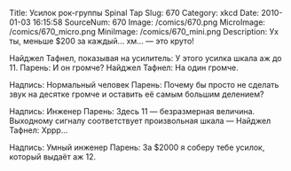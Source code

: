 Title: Усилок рок-группы Spinal Tap 
Slug: 670 
Category: xkcd 
Date: 2010-01-03 16:15:58 
SourceNum: 670 
Image: /comics/670.png 
MicroImage: /comics/670_micro.png 
MiniImage: /comics/670_mini.png 
Description: Ух ты, меньше $200 за каждый... хм... — это круто!  

Найджел Тафнел, показывая на усилитель: У этого усилка шкала аж до 11.
Парень: И он громче?
Найджел Тафнел: На один громче.

Надпись: Нормальный человек
Парень: Почему бы просто не сделать звук на десятке громче и оставить её самым большим делением?

Надпись: Инженер
Парень: Здесь 11 — безразмерная величина. Выходному сигналу соответствует произвольная шкала —
Найджел Тафнел: Хррр...

Надпись: Умный инженер
Парень: За $2000 я соберу тебе усилок, который выдаёт аж 12.